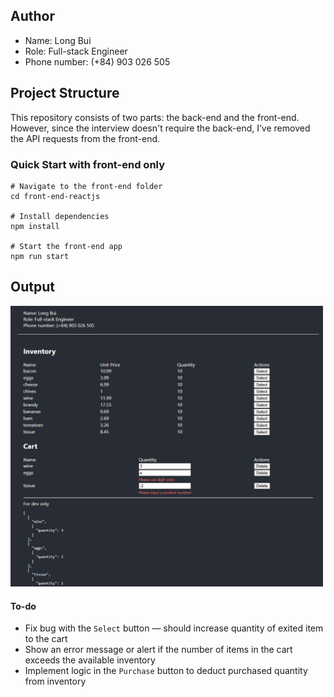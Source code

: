 ## Author

- Name: Long Bui
- Role: Full-stack Engineer
- Phone number: (+84) 903 026 505

## Project Structure

This repository consists of two parts: the back-end and the front-end. However, since the interview doesn't require the back-end, I’ve removed the API requests from the front-end.

### Quick Start with front-end only

```
# Navigate to the front-end folder
cd front-end-reactjs

# Install dependencies
npm install

# Start the front-end app
npm run start
```

## Output

<img src="output.png" alt="alt text" style="width: 500px;" />

#### To-do

- Fix bug with the `Select` button — should increase quantity of exited item to the cart
- Show an error message or alert if the number of items in the cart exceeds the available inventory
- Implement logic in the `Purchase` button to deduct purchased quantity from inventory
